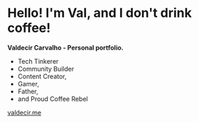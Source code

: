 # Hello! I'm Val,  and I don't drink coffee!

**Valdecir Carvalho - Personal portfolio.**

- Tech Tinkerer
- Community Builder
- Content Creator, 
- Gamer, 
- Father, 
- and Proud Coffee Rebel

[valdecir.me](https://valdecir.me)